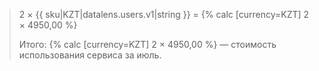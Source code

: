 > 2 × {{ sku|KZT|datalens.users.v1|string }} = {% calc [currency=KZT] 2 × 4950,00 %}
>
> Итого: {% calc [currency=KZT] 2 × 4950,00 %} — стоимость использования сервиса за июль.
